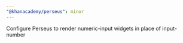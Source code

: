 ```yaml
---
"@khanacademy/perseus": minor
---
```


Configure Perseus to render numeric-input widgets in place of input-number
